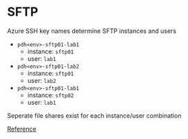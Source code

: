 # SFTP

Azure SSH key names determine SFTP instances and users
  * `pdh<env>-sftp01-lab1`
    * instance: `sftp01`
    * user: `lab1`
  * `pdh<env>-sftp01-lab2`
    * instance: `sftp01`
    * user: `lab2`
  * `pdh<env>-sftp01-lab1`
    * instance: `sftp02`
    * user: `lab1`

Seperate file shares exist for each instance/user combination

[Reference](https://github.com/atmoz/sftp)
